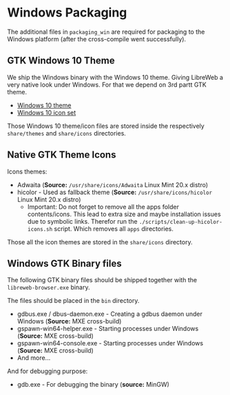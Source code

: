 # Windows Packaging 

The additional files in `packaging_win` are required for packaging to the Windows platform (after the cross-compile went successfully).

## GTK Windows 10 Theme

We ship the Windows binary with the Windows 10 theme. Giving LibreWeb a very native look under Windows.
For that we depend on 3rd partt GTK theme.

* [Windows 10 theme](https://github.com/B00merang-Project/Windows-10)
* [Windows 10 icon set](https://github.com/B00merang-Artwork/Windows-10/)

Those Windows 10 theme/icon files are stored inside the respectively `share/themes` and `share/icons` directories.

## Native GTK Theme Icons

Icons themes:

* Adwaita (**Source:** `/usr/share/icons/Adwaita` Linux Mint 20.x distro)
* hicolor - Used as fallback theme (**Source:** `/usr/share/icons/hicolor` Linux Mint 20.x distro)
  * Important: Do not forget to remove all the apps folder contents/icons. This lead to extra size and maybe installation issues due to symbolic links.
    Therefor run the `./scripts/clean-up-hicolor-icons.sh` script. Which removes all `apps` directories.

Those all the icon themes are stored in the `share/icons` directory.

## Windows GTK Binary files

The following GTK binary files should be shipped together with the `libreweb-browser.exe` binary.

The files should be placed in the `bin` directory.

* gdbus.exe / dbus-daemon.exe - Creating a gdbus daemon under Windows (**Source:** MXE cross-build)
* gspawn-win64-helper.exe - Starting processes under Windows (**Source:** MXE cross-build)
* gspawn-win64-console.exe - Starting processes under Windows (**Source:** MXE cross-build)
* And more...

And for debugging purpose:

* gdb.exe - For debugging the binary (**source:** MinGW)

